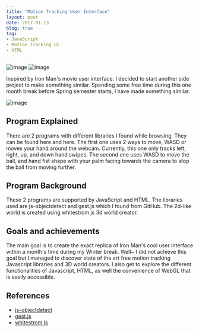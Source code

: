 ```yaml
---
title: "Motion Tracking User Interface"
layout: post
date: 2017-01-13
blog: true
tag:
- JavaScript
- Motion Tracking UI
- HTML
---
```


![image][2]
![image][3]


Inspired by Iron Man's movie user interface. I decided to start another side
project to make something similar. Spending some free time during this one month
break before Spring semester starts, I have made something similar.

![image][1]

## Program Explained

There are 2 programs with different libraries I found while browsing. They can
be found here and here. The first one uses 2 ways to move, WASD or moves your
hand around the webcam. Currently, this one only tracks left, right, up, and down
hand swipes. The second one uses WASD to move the ball, and hand fist shape with
your palm facing towards the camera to stop the ball from moving further.

## Program Background

These 2 programs are supported by JavaScript and HTML. The libraries used are
js-objectdetect and gest.js which I found from GitHub. The 2d-like world is
created using whitestrom js 3d world creator.

## Goals and achievements

The main goal is to create the exact replica of Iron Man's cool user interface
within a month's time during my Winter break. Well~ I did not achieve this goal
but I managed to discover state of the art free motion tracking Javascript
libraries and 3D world creators. I also get to explore the different
functionalities of Javascript, HTML, as well the convenience of WebGL that is
easily accessible.

## References

- [js-objectdetect](https://github.com/mtschirs/js-objectdetect)
- [gest.js](https://github.com/hadimichael/gest.js)
- [whitestrom.js](https://github.com/WhitestormJS/whitestorm.js)


[1]: https://liewsanmin.github.io/images/motionTracking/ironManHologram.jpg
[2]: https://liewsanmin.github.io/images/motionTracking/gest.png
[3]: https://liewsanmin.github.io/images/motionTracking/objectDetect.png
